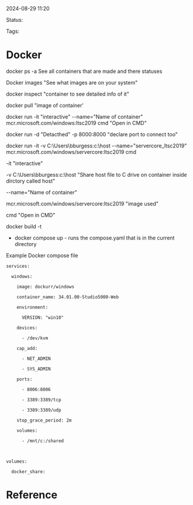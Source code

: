
2024-08-29 11:20

Status:

Tags:

# Docker

docker ps -a See all containers that are made and there statuses

Docker images "See what images are on your system"

docker inspect "container to see detailed info of it"

docker pull "image of container'

docker run -it "interactive" --name="Name of container" mcr.microsoft.com/windows:ltsc2019 cmd "Open in CMD"

docker run -d "Detacthed" -p 8000:8000 "declare port to connect too"

docker run -it -v C:\Users\bburgess\:c:\host --name="servercore_ltsc2019" mcr.microsoft.com/windows/servercore:ltsc2019 cmd

-it "interactive"

-v C:\Users\bburgess\:c:\host "Share host file to C drive on container inside dirctory called host"

--name="Name of container"

mcr.microsoft.com/windows/servercore:ltsc2019 "image used"

cmd "Open in CMD"

docker build -t

- docker compose up - runs the compose.yaml that is in the current directory

Example Docker compose file
```Docker
services:

  windows:

    image: dockurr/windows

    container_name: 34.01.00-Studio5000-Web

    environment:

      VERSION: "win10"

    devices:

      - /dev/kvm

    cap_add:

      - NET_ADMIN

      - SYS_ADMIN

    ports:

      - 8006:8006

      - 3389:3389/tcp

      - 3389:3389/udp

    stop_grace_period: 2m

    volumes:

      - /mnt/c:/shared

  

volumes:

  docker_share:
```
# Reference
